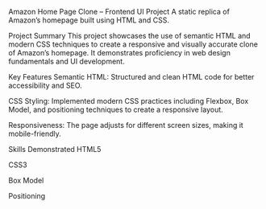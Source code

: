 Amazon Home Page Clone – Frontend UI Project
A static replica of Amazon’s homepage built using HTML and CSS.

Project Summary
This project showcases the use of semantic HTML and modern CSS techniques to create a responsive and visually accurate clone of Amazon’s homepage. It demonstrates proficiency in web design fundamentals and UI development.

Key Features
Semantic HTML: Structured and clean HTML code for better accessibility and SEO.

CSS Styling: Implemented modern CSS practices including Flexbox, Box Model, and positioning techniques to create a responsive layout.

Responsiveness: The page adjusts for different screen sizes, making it mobile-friendly.

Skills Demonstrated
HTML5

CSS3

Box Model

Positioning
